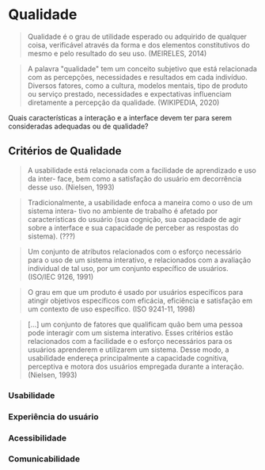# Qualidade

> Qualidade é o grau de utilidade esperado ou adquirido de qualquer coisa, verificável através da forma e dos elementos constitutivos do mesmo e pelo resultado do seu uso. \(MEIRELES, 2014\)

> A palavra "qualidade" tem um conceito subjetivo que está relacionada com as percepções, necessidades e resultados em cada indivíduo. Diversos fatores, como a cultura, modelos mentais, tipo de produto ou serviço prestado, necessidades e expectativas influenciam diretamente a percepção da qualidade. \(WIKIPEDIA, 2020\)

Quais características a interação e a interface devem ter para serem consideradas adequadas ou de qualidade?

## Critérios de Qualidade

> A usabilidade está relacionada com a facilidade de aprendizado e uso da inter- face, bem como a satisfação do usuário em decorrência desse uso. \(Nielsen, 1993\)

> Tradicionalmente, a usabilidade enfoca a maneira como o uso de um sistema intera- tivo no ambiente de trabalho é afetado por características do usuário \(sua cognição, sua capacidade de agir sobre a interface e sua capacidade de perceber as respostas do sistema\). \(???\)

> Um conjunto de atributos relacionados com o esforço necessário para o uso de um sistema interativo, e relacionados com a avaliação individual de tal uso, por um conjunto específico de usuários. \(ISO/IEC 9126, 1991\)

> O grau em que um produto é usado por usuários específicos para atingir objetivos específicos com eficácia, eficiência e satisfação em um contexto de uso específico. \(ISO 9241-11, 1998\)

> \[...\] um conjunto de fatores que qualificam quão bem uma pessoa pode interagir com um sistema interativo. Esses critérios estão relacionados com a facilidade e o esforço necessários para os usuários aprenderem e utilizarem um sistema. Desse modo, a usabilidade endereça principalmente a capacidade cognitiva, perceptiva e motora dos usuários empregada durante a interação. \(Nielsen, 1993\)

### Usabilidade

### Experiência do usuário

### Acessibilidade

### Comunicabilidade



